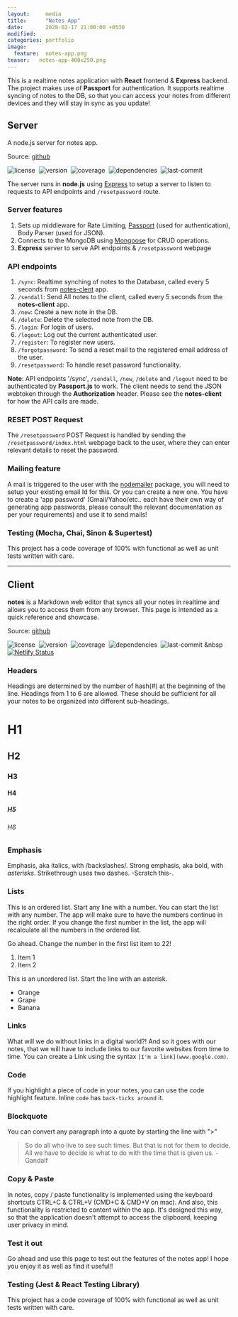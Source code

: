 ```yaml
---
layout:     media
title:      "Notes App"
date:       2020-02-17 21:00:00 +0530
modified:   
categories: portfolio
image:
  feature:  notes-app.png
teaser:   notes-app-400x250.png
---
```

This is a realtime notes application with **React** frontend & **Express** backend. The project makes use of **Passport** for authentication. It supports realtime syncing of notes to the DB, so that you can access your notes from different devices and they will stay in sync as you update!

## Server

A node.js server for notes app.

Source: [github](https://github.com/raravi/notes-server)

![license](https://img.shields.io/github/license/raravi/notes-server)&nbsp;&nbsp;![version](https://img.shields.io/github/package-json/v/raravi/notes-server)&nbsp;&nbsp;![coverage](https://img.shields.io/codecov/c/gh/raravi/notes-server)&nbsp;&nbsp;![dependencies](https://img.shields.io/depfu/raravi/notes-server)&nbsp;&nbsp;![last-commit](https://img.shields.io/github/last-commit/raravi/notes-server)

The server runs in **node.js** using [Express](https://expressjs.com/) to setup a server to listen to requests to API endpoints and `/resetpassword` route.

### Server features

1. Sets up middleware for Rate Limiting, [Passport](http://www.passportjs.org/) (used for authentication), Body Parser (used for JSON).
2. Connects to the MongoDB using [Mongoose](https://mongoosejs.com/docs/guide.html) for CRUD operations.
3. **Express** server to serve API endpoints & `/resetpassword` webpage

### API endpoints

1. `/sync`: Realtime synching of notes to the Database, called every 5 seconds from [notes-clent](https://github.com/raravi/notes-client) app.
2. `/sendall`: Send All notes to the client, called every 5 seconds from the **notes-client** app.
3. `/new`: Create a new note in the DB.
4. `/delete`: Delete the selected note from the DB.
5. `/login`: For login of users.
6. `/logout`: Log out the current authenticated user.
7. `/register`: To register new users.
8. `/forgotpassword`: To send a reset mail to the registered email address of the user.
9. `/resetpassword`: To handle reset password functionality.

**Note**: API endpoints '/sync', `/sendall`, `/new`, `/delete` and `/logout` need to be authenticated by **Passport.js** to work. The client needs to send the JSON webtoken through the **Authorization** header. Please see the **notes-client** for how the API calls are made.

### RESET POST Request

The `/resetpassword` POST Request is handled by sending the `/resetpassword/index.html` webpage back to the user, where they can enter relevant details to reset the password.

### Mailing feature

A mail is triggered to the user with the [nodemailer](https://nodemailer.com/usage/) package, you will need to setup your existing email Id for this. Or you can create a new one. You have to create a 'app password' (Gmail/Yahoo/etc.. each have their own way of generating app passwords, please consult the relevant documentation as per your requirements) and use it to send mails!

### Testing (Mocha, Chai, Sinon & Supertest)

This project has a code coverage of 100% with functional as well as unit tests written with care.

---
## Client

**notes** is a Markdown web editor that syncs all your notes in realtime and allows you to access them from any browser. This page is intended as a quick reference and showcase.

Source: [github](https://github.com/raravi/notes-client)

![license](https://img.shields.io/github/license/raravi/notes-client)&nbsp;&nbsp;![version](https://img.shields.io/github/package-json/v/raravi/notes-client)&nbsp;&nbsp;![coverage](https://img.shields.io/codecov/c/gh/raravi/notes-client)&nbsp;&nbsp;![dependencies](https://img.shields.io/depfu/raravi/notes-client)&nbsp;&nbsp;![last-commit](https://img.shields.io/github/last-commit/raravi/notes-client)&nbsp;&nbsp[![Netlify Status](https://api.netlify.com/api/v1/badges/d150a33a-1e50-49ee-a7a2-048d515a574e/deploy-status)](https://app.netlify.com/sites/notes-raravi/deploys)

### Headers

Headings are determined by the number of hash(#) at the beginning of the line. Headings from 1 to 6 are allowed. These should be sufficient for all your notes to be organized into different sub-headings.
# H1
## H2
### H3
#### H4
##### H5
###### H6

### Emphasis

Emphasis, aka italics, with /backslashes/.
Strong emphasis, aka bold, with *asterisks*.
Strikethrough uses two dashes. -Scratch this-.

### Lists

This is an ordered list. Start any line with a number. You can start the list with any number. The app will make sure to have the numbers continue in the right order. If you change the first number in the list, the app will recalculate all the numbers in the ordered list.

Go ahead. Change the number in the first list item to 22!
1. Item 1
2. Item 2

This is an unordered list. Start the line with an asterisk.
* Orange
* Grape
* Banana

### Links

What will we do without links in a digital world?! And so it goes with our notes, that we will have to include links to our favorite websites from time to time. You can create a Link using the syntax `[I'm a link](www.google.com)`.

### Code

If you highlight a piece of code in your notes, you can use the code highlight feature. Inline `code` has `back-ticks around` it.

### Blockquote

You can convert any paragraph into a quote by starting the line with ">"

> So do all who live to see such times. But that is not for them to decide. All we have to decide is what to do with the time that is given us. - Gandalf

### Copy & Paste

In notes, copy / paste functionality is implemented using the keyboard shortcuts CTRL+C & CTRL+V (CMD+C & CMD+V on mac). And also, this functionality is restricted to content within the app. It's designed this way, so that the application doesn't attempt to access the clipboard, keeping user privacy in mind.

### Test it out

Go ahead and use this page to test out the features of the notes app!
I hope you enjoy it as well as find it useful!!

### Testing (Jest & React Testing Library)

This project has a code coverage of 100% with functional as well as unit tests written with care.
